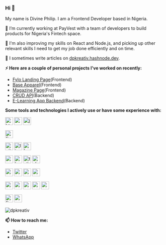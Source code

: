 ### Hi 👋
My name is Divine Philip. I am a Frontend Developer based in Nigeria.<br>

🔭 I’m currently working at PayVest with a team of developers to build products for Nigeria's Fintech space.

🌱 I'm also improving my skills on React and Node.js, and picking up other relevant skills I need to get my job done efficiently and on time.

📝 I sometimes write articles on [dpkreativ.hashnode.dev](https://dpkreativ.hashnode.dev).

**⚡ Here are a couple of personal projects I've worked on recently:**
- [Fylo Landing Page](https://github.com/dpkreativ/fylo)(Frontend)
- [Base Apparel](https://github.com/dpkreativ/base-apparel)(Frontend)
- [Magazine Page](https://github.com/dpkreativ/magazine-page)(Frontend)
- [CRUD API](https://github.com/dpkreativ/crud-app-api)(Backend)
- [E-Learning App Backend](https://github.com/dpkreativ/e-learning-app)(Backend)

**Some tools and technologies I actively use or have some experience with:**
<p align="left">
  <img src="https://devicons.github.io/devicon/devicon.git/icons/html5/html5-original-wordmark.svg" alt="html5" width="25" height="25"/>
  <img src="https://devicons.github.io/devicon/devicon.git/icons/css3/css3-original-wordmark.svg" alt="css3" width="25" height="25"/>
  <img src="https://devicons.github.io/devicon/devicon.git/icons/javascript/javascript-original.svg" alt="javascript" width="25" height="25"/>
  
  <span width="25"></span>
  
  <img src="https://www.vectorlogo.zone/logos/figma/figma-icon.svg" alt="figma" width="25" height="25"/>
  
  <span width="25"></span>
  
  <img src="https://www.vectorlogo.zone/logos/git-scm/git-scm-icon.svg" alt="git" width="25" height="25"/>
  <img src="https://devicons.github.io/devicon/devicon.git/icons/linux/linux-original.svg" alt="linux" width="25" height="25"/>
  <img src="https://www.vectorlogo.zone/logos/gnu_bash/gnu_bash-icon.svg" alt="bash" width="25" height="25"/>
  
  <span width="25"></span>
  
  <img src="https://devicons.github.io/devicon/devicon.git/icons/sass/sass-original.svg" alt="sass" width="25" height="25"/> 
  <img src="https://devicons.github.io/devicon/devicon.git/icons/bootstrap/bootstrap-plain.svg" alt="bootstrap" width="25" height="25"/>
  <img src="https://www.vectorlogo.zone/logos/tailwindcss/tailwindcss-icon.svg" alt="tailwind" width="25" height="25"/>
  <img src="https://www.chartjs.org/media/logo-title.svg" alt="chartjs" width="25" height="25"/> 
  
  <span width="25"></span>
  
  <img src="https://devicons.github.io/devicon/devicon.git/icons/mysql/mysql-original-wordmark.svg" alt="mysql" width="25" height="25"/>
  <img src="https://devicons.github.io/devicon/devicon.git/icons/nodejs/nodejs-original-wordmark.svg" alt="nodejs" width="25" height="25"/>
  <img src="https://devicons.github.io/devicon/devicon.git/icons/mongodb/mongodb-original-wordmark.svg" alt="mongodb" width="25" height="25"/>
  <img src="https://devicons.github.io/devicon/devicon.git/icons/express/express-original-wordmark.svg" alt="express" width="25" height="25"/> 
  
  <span width="25"></span>
  
  <img src="https://devicon.dev/devicon.git/icons/react/react-original.svg" alt="reactjs" width="25" height="25" />
  <img src="https://upload.wikimedia.org/wikipedia/commons/8/8e/Nextjs-logo.svg" alt="nextjs" width="25" height="auto" />
  <img src="https://devicons.github.io/devicon/devicon.git/icons/vuejs/vuejs-original-wordmark.svg" alt="vuejs" width="25" height="25"/>
  <img src="https://www.vectorlogo.zone/logos/nuxtjs/nuxtjs-icon.svg" alt="nuxtjs" width="25" height="25"/> 
  <img src="https://devicons.github.io/devicon/devicon.git/icons/webpack/webpack-original.svg" alt="webpack" width="25" height="25"/>
  
  <span width="25"></span>
   
  <img src="https://www.vectorlogo.zone/logos/firebase/firebase-icon.svg" alt="firebase" width="25" height="25"/>
  <img src="https://www.vectorlogo.zone/logos/google_cloud/google_cloud-icon.svg" alt="gcp" width="25" height="25"/>
</p>

<p><img align="center" src="https://github-readme-stats.vercel.app/api/top-langs/?username=dpkreativ&layout=compact&hide=html" alt="dpkreativ" /></p>


**📫 How to reach me:**
- [Twitter](https://twitter.com/dpkreativ)
- [WhatsApp](https://wa.me/2349021824073)
<!--
**dpkreativ/dpkreativ** is a ✨ _special_ ✨ repository because its `README.md` (this file) appears on your GitHub profile.

Here are some ideas to get you started:

- 🔭 I’m currently working on ...
- 🌱 I’m currently learning ...
- 👯 I’m looking to collaborate on ...
- 🤔 I’m looking for help with ...
- 💬 Ask me about ...
- 📫 How to reach me: ...
- 😄 Pronouns: ...
- ⚡ Fun fact: ...
-->
